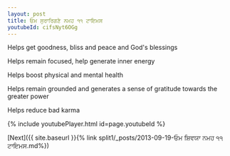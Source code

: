 ```yaml
---
layout: post
title: ਓਮ ਸੁਰਾਰਿਗਣੇ ਨਮਹ ੧੧ ਟਾਇਮਸ
youtubeId: cifsNyt6OGg
---
```

 
 
Helps get goodness, bliss and peace and God's blessings
 
Helps remain focused, help generate inner energy 
 
Helps boost physical and mental health 
 
Helps remain grounded and generates a sense of gratitude towards the greater power 
 
Helps reduce bad karma
 
 
 
 


{% include youtubePlayer.html id=page.youtubeId %}
 
[Next]({{ site.baseurl }}{% link  split1/_posts/2013-09-19-ਓਮ ਸ਼ਿਵਯਾ ਨਮਹ ੧੧ ਟਾਇਮਸ.md%})
 
